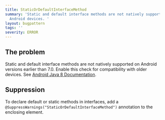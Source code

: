 ```yaml
---
title: StaticOrDefaultInterfaceMethod
summary: 'Static and default interface methods are not natively supported on older
  Android devices. '
layout: bugpattern
tags: ''
severity: ERROR
---
```


<!--
*** AUTO-GENERATED, DO NOT MODIFY ***
To make changes, edit the @BugPattern annotation or the explanation in docs/bugpattern.
-->

## The problem
Static and default interface methods are not natively supported on Android
versions earlier than 7.0. Enable this check for compatibility with older
devices. See
[Android Java 8 Documentation](https://developer.android.com/guide/platform/j8-jack.html).


## Suppression

To declare default or static methods in interfaces, add a
`@SuppressWarnings("StaticOrDefaultInterfaceMethod")` annotation to the
enclosing element.

